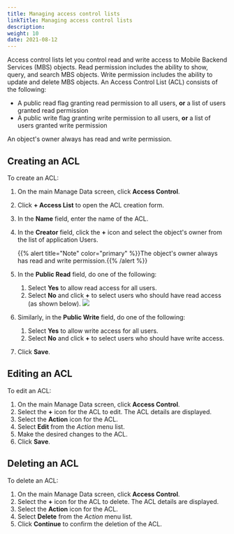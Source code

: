 ```yaml
---
title: Managing access control lists
linkTitle: Managing access control lists
description: 
weight: 10
date: 2021-08-12
---
```


Access control lists let you control read and write access to Mobile Backend Services (MBS) objects. Read permission includes the ability to show, query, and search MBS objects. Write permission includes the ability to update and delete MBS objects. An Access Control List (ACL) consists of the following:

* A public read flag granting read permission to all users, **or** a list of users granted read permission
* A public write flag granting write permission to all users, **or** a list of users granted write permission

An object's owner always has read and write permission.

## Creating an ACL

To create an ACL:

1. On the main Manage Data screen, click **Access Control**.
2. Click **\+ Access List** to open the ACL creation form.
3. In the **Name** field, enter the name of the ACL.
4. In the **Creator** field, click the **+** icon and select the object's owner from the list of application Users.

    {{% alert title="Note" color="primary" %}}The object's owner always has read and write permission.{{% /alert %}}

5. In the **Public Read** field, do one of the following:

    1. Select **Yes** to allow read access for all users.
    2. Select **No** and click **+** to select users who should have read access (as shown below).
        ![](/Images/access_list_latest.png)
6. Similarly, in the **Public Write** field, do one of the following:
    1. Select **Yes** to allow write access for all users.
    2. Select **No** and click **+** to select users who should have write access.
7. Click **Save**.

## Editing an ACL

To edit an ACL:

1. On the main Manage Data screen, click **Access Control**.
2. Select the **+** icon for the ACL to edit. The ACL details are displayed.
3. Select the **Action** icon for the ACL.
4. Select **Edit** from the _Action_ menu list.
5. Make the desired changes to the ACL.
6. Click **Save**.

## Deleting an ACL

To delete an ACL:

1. On the main Manage Data screen, click **Access Control**.
2. Select the **+** icon for the ACL to delete. The ACL details are displayed.
3. Select the **Action** icon for the ACL.
4. Select **Delete** from the _Action_ menu list.
5. Click **Continue** to confirm the deletion of the ACL.
